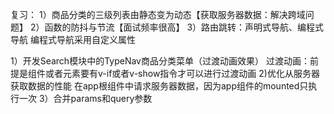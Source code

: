 复习：
1）商品分类的三级列表由静态变为动态【获取服务器数据：解决跨域问题】
2）函数的防抖与节流【面试频率很高】
3）路由跳转：声明式导航、编程式导航
编程式导航采用自定义属性

1）开发Search模块中的TypeNav商品分类菜单（过渡动画效果）
过渡动画：前提是组件或者元素要有v-if或者v-show指令才可以进行过渡动画
2)优化从服务器获取数据的性能
在app根组件中请求服务器数据，因为app组件的mounted只执行一次
3）合并params和query参数